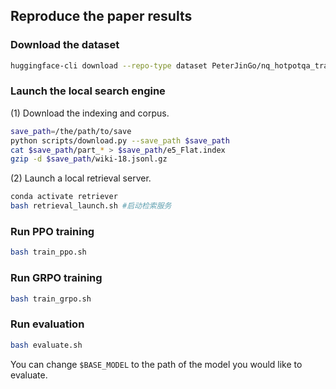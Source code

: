 
## Reproduce the paper results

### Download the dataset

```bash
huggingface-cli download --repo-type dataset PeterJinGo/nq_hotpotqa_train --local-dir $WORK_DIR/data/nq_hotpotqa_train
```

### Launch the local search engine

(1) Download the indexing and corpus.
```bash
save_path=/the/path/to/save
python scripts/download.py --save_path $save_path
cat $save_path/part_* > $save_path/e5_Flat.index
gzip -d $save_path/wiki-18.jsonl.gz
```

(2) Launch a local retrieval server.
```bash
conda activate retriever
bash retrieval_launch.sh #启动检索服务
```

### Run PPO training
```bash
bash train_ppo.sh
```


### Run GRPO training
```bash
bash train_grpo.sh
```

### Run evaluation
```bash
bash evaluate.sh
```

You can change ```$BASE_MODEL``` to the path of the model you would like to evaluate.
